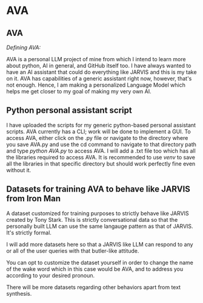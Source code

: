 # **AVA**

## **AVA**
*Defining AVA:*

AVA is a personal LLM project of mine from which I intend to learn more about python, AI in general, and GitHub itself too. I have always wanted to have an AI assistant that could do everything like JARVIS and this is my take on it. AVA has capabilities of a generic assistant right now, however, that's not enough. Hence, I am making a personalized Language Model which helps me get closer to my goal of making my very own AI.

## **Python personal assistant script**
I have uploaded the scripts for my generic python-based personal assistant scripts. AVA currently has a CLI; work will be done to implement a GUI. To access AVA, either click on the .py file or navigate to the directory where you save AVA.py and use the cd command to navigate to that directory path and type *python AVA.py* to access AVA. I will add a .txt file too which has all the libraries required to access AVA. It is recommended to use *venv* to save all the libraries in that specific directory but should work perfectly fine even without it.

## **Datasets for training AVA to behave like JARVIS from Iron Man**
A dataset customized for training purposes to strictly behave like JARVIS created by Tony Stark. This is strictly conversational data so that the personally built LLM can use the same langauge pattern as that of JARVIS. It's strictly formal.

I will add more datasets here so that a JARVIS like LLM can respond to any or all of the user queries with that butler-like attitude. 

You can opt to customize the dataset yourself in order to change the name of the wake word which in this case would be AVA, and to address you according to your desired pronoun.

There will be more datasets regarding other behaviors apart from text synthesis.
